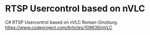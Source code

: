 # RTSP Usercontrol based on nVLC 
C# RTSP Usercontrol based on nVLC Roman-Ginzburg. https://www.codeproject.com/Articles/109639/nVLC
